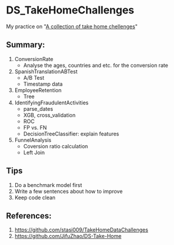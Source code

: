# DS_TakeHomeChallenges
My practice on "[A collection of take home chellenges](https://datamasked.com/)"

## Summary:
1. ConversionRate
    * Analyse the ages, countries and etc. for the conversion rate
2. SpanishTranslationABTest
    * A/B Test
    * Timestamp data
3. EmployeeRetention
    * Tree
4. IdentifyingFraudulentActivities
    * parse_dates
    * XGB, cross_validation
    * ROC
    * FP vs. FN
    * DecisionTreeClassifier: explain features
5. FunnelAnalysis
    * Coversion ratio calculation
    * Left Join

## Tips
1. Do a benchmark model first
2. Write a few sentences about how to improve
3. Keep code clean

## References:
1. https://github.com/stasi009/TakeHomeDataChallenges
2. https://github.com/JifuZhao/DS-Take-Home
